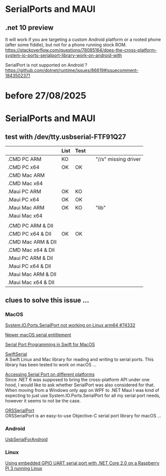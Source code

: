 
# SerialPorts and MAUI
## .net 10 preview
It will work if you are targeting a custom Android platform or a rooted phone (after some fiddle), but not for a phone running stock ROM.
https://stackoverflow.com/questions/78085164/does-the-cross-platform-system-io-ports-serialport-library-work-on-android-with

SerialPort is not supported on Android ?
https://github.com/dotnet/runtime/issues/86619#issuecomment-1843502371


# before 27/08/2025
# SerialPorts and MAUI

## test with /dev/tty.usbserial-FTF91Q27
|                     | List | Test |  |                      |      
|---------------------|------|------|--|----------------------|
| .CMD PC ARM         |  KO  |      |  | "//s" missing driver |
| .CMD PC x64         |  OK  |  OK  |  |                      |
| .CMD Mac ARM        |      |      |  |                      |
| .CMD Mac x64        |      |      |  |                      |
| .Maui PC ARM        |  OK  |  KO  |  |                      |
| .Maui PC x64        |  OK  |  OK  |  |                      |
| .Maui Mac ARM       |  OK  |  KO  |  | "lib"                |
| .Maui Mac x64       |      |      |  |                      |
|                     |      |      |  |                      |
| .CMD PC ARM & Dll   |      |      |  |                      |
| .CMD PC x64 & Dll   |  OK  |  OK  |  |                      |
| .CMD Mac ARM & Dll  |      |      |  |                      |
| .CMD Mac x64 & Dll  |      |      |  |                      |
| .Maui PC ARM & Dll  |      |      |  |                      |
| .Maui PC x64 & Dll  |      |      |  |                      |
| .Maui Mac ARM & Dll |      |      |  |                      |
| .Maui Mac x64 & Dll |      |      |  |                      |
   
     
## clues to solve this issue ...
###  MacOS
[System.IO.Ports.SerialPort not working on Linux arm64 #74332](https://github.com/dotnet/runtime/issues/74332)  
   
[Newer macOS serial entitlement](https://github.com/yeokm1/SwiftSerial/issues/18)   
   
[Serial Port Programming in Swift for MacOS](https://www.mac-usb-serial.com/docs/tutorials/serial-port-programming-swift-mac-os-x.html)

[SwiftSerial](https://github.com/yeokm1/SwiftSerial)   
A Swift Linux and Mac library for reading and writing to serial ports. This library has been tested to work on macOS ...   
   
[Accessing Serial Port on different platforms](https://github.com/dotnet/maui/discussions/4526)  
Since .NET 6 was supposed to bring the cross-platform API under one hood, I would like to ask whether SerialPort was also considered for that. When moving from a Windows only app on WPF to .NET Maui I was kind of expecting to just use System.IO.Ports.SerialPort for all my serial port needs, however it seems to not be the case.  
   
[ORSSerialPort](https://github.com/armadsen/ORSSerialPort)   
ORSSerialPort is an easy-to-use Objective-C serial port library for macOS ...   
   

### Android
[UsbSerialForAndroid](https://github.com/Jignesh-Darji/xamarin-usb-serial-for-android-2019)  


### Linux  
[Using embedded GPIO UART serial port with .NET Core 2.0 on a Raspberry PI 3 running Linux](https://github.com/Ellerbach/serialapp)

